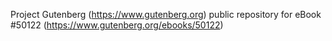 Project Gutenberg (https://www.gutenberg.org) public repository for eBook #50122 (https://www.gutenberg.org/ebooks/50122)

